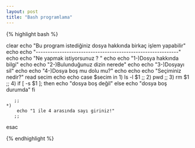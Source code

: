 ```yaml
---
layout: post
title: "Bash programlama"
---
```



{% highlight bash %}


clear
echo "Bu program istediğiniz dosya hakkında birkaç işlem yapabilir"
echo
echo "------------------------------------------------------------"
echo
echo "Ne yapmak istiyorsunuz ? "
echo
echo "1-)Dosya hakkında bilgi"
echo
echo "2-)Bulunduğunuz dizin nerede"
echo 
echo "3-)Dosyayı sil"
echo
echo "4-)Dosya boş mu dolu mu?"
echo
echo
echo "Seçiminiz nedir?"
read secim
echo
echo
case $secim in
	1) 
	   ls -l $1
	   ;;
	2) 
	   pwd
	   ;;
	3) 
	   rm $1
	   ;;
	4) 
	   if [ -s $1 ]; then
		echo "dosya boş değil"
	   else
		echo "dosya boş durumda"
	   fi
	
	   ;;	
	*)
		echo "1 ile 4 arasında sayı giriniz!"
	   ;;
esac

{% endhighlight %}
